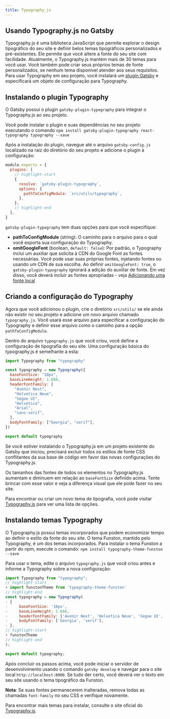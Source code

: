 ```yaml
---
title: Typography.js
---
```


## Usando Typography.js no Gatsby

Typography.js é uma biblioteca JavaScript que permite explorar o design tipográfico do seu site e definir belos temas tipográficos personalizados e pré-existentes. Ele permite que você altere a fonte do seu site com facilidade. Atualmente, o Typography.js mantém mais de 30 temas para você usar. Você também pode criar seus próprios temas de fonte personalizados, se nenhum tema disponível atender aos seus requisitos. Para usar Typography em seu projeto, você instalará um [plugin Gatsby](https://www.gatsbyjs.org/packages/gatsby-plugin-typography/) e especificará um objeto de configuração para Typography.

## Instalando o plugin Typography

O Gatsby possui o plugin `gatsby-plugin-typography` para integrar o Typography.js ao seu projeto.

Você pode instalar o plugin e suas dependências no seu projeto executando o comando `npm install gatsby-plugin-typography react-typography typography --save`

Após a instalação do plugin, navegue até o arquivo `gatsby-config.js` localizado na raiz do diretório do seu projeto e adicione o plugin à configuração:

```js:title=gatsby-config.js
module.exports = {
  plugins: [
    // highlight-start
    {
      resolve: `gatsby-plugin-typography`,
      options: {
        pathToConfigModule: `src/utils/typography`,
      },
    },
    // highlight-end
  ],
}
```

`gatsby-plugin-typography` tem duas opções para que você especifique:

- **pathToConfigModule** (string): O caminho para o arquivo para o qual você exporta sua configuração do Typography.
- **omitGoogleFont** (boolean, `default: false`): Por padrão, o Typography inclui um auxiliar que solicita à CDN do Google Font as fontes necessárias. Você pode usar suas próprias fontes, injetando fontes ou usando um CDN de sua escolha. Ao definir `omitGoogleFont: true`, o `gatsby-plugin-typography` ignorará a adição do auxiliar de fonte. Em vez disso, você deverá incluir as fontes apropriadas - veja [Adicionando uma fonte local](/docs/recipes/styling-css#adding-a-local-font)

## Criando a configuração do Typography

Agora que você adicionou o plugin, crie o diretório `src/utils/` se ele ainda não existir no seu projeto e adicione um novo arquivo chamado `typography.js`. Você usará esse arquivo para especificar a configuração do Typography e definir esse arquivo como o caminho para a opção `pathToConfigModule`.

Dentro do arquivo `typography.js` que você criou, você define a configuração de tipografia do seu site. Uma configuração básica do typography.js é semelhante a esta:

```js:title=src/utils/typography.js
import Typography from "typography"

const typography = new Typography({
  baseFontSize: "18px",
  baseLineHeight: 1.666,
  headerFontFamily: [
    "Avenir Next",
    "Helvetica Neue",
    "Segoe UI",
    "Helvetica",
    "Arial",
    "sans-serif",
  ],
  bodyFontFamily: ["Georgia", "serif"],
})

export default typography
```

Se você estiver instalando o Typography.js em um projeto existente do Gatsby que iniciou, precisará excluir todos os estilos de fonte CSS conflitantes da sua base de código em favor das novas configurações do Typography.js.

Os tamanhos das fontes de todos os elementos no Typography.js aumentam e diminuem em relação ao `baseFontSize` definido acima. Tente brincar com esse valor e veja a diferença visual que ele pode fazer no seu site.

Para encontrar ou criar um novo tema de tipografia, você pode visitar [Typography.js](https://kyleamathews.github.io/typography.js/) para ver uma lista de opções.

## Instalando temas Typography

O Typography.js possui temas incorporados que podem economizar tempo ao definir o estilo da fonte do seu site. O tema Funston, mantido pelo Typography, é um dos temas incorporados. Para instalar o tema Funston a partir do npm, execute o comando: `npm install typography-theme-funston --save`

Para usar o tema, edite o arquivo `typography.js` que você criou antes e informe a Typography sobre a nova configuração:

```diff:title=src/utils/typography.js
import Typography from "typography";
// highlight-start
+ import funstonTheme from 'typography-theme-funston'
// highlight-end
const typography = new Typography(
- {
-     baseFontSize: '18px',
-     baseLineHeight: 1.666,
-     headerFontFamily: ['Avenir Next', 'Helvetica Neue', 'Segoe UI', 'Helvetica', 'Arial', 'sans-serif'],
-     bodyFontFamily: ['Georgia', 'serif'],
- },
// highlight-start
+ funstonTheme
// highlight-end
);

export default typography;
```

Após concluir os passos acima, você pode iniciar o servidor de desenvolvimento usando o comando `gatsby develop` e navegar para o site local `http://localhost:8000`. Se tudo der certo, você deverá ver o texto em seu site usando o tema tipográfico da Funston.

**Nota**: Se suas fontes permanecerem inalteradas, remova todas as chamadas `font-family` no seu CSS e verifique novamente.

Para encontrar mais temas para instalar, consulte o site oficial do [Typography.js](https://kyleamathews.github.io/typography.js/).
